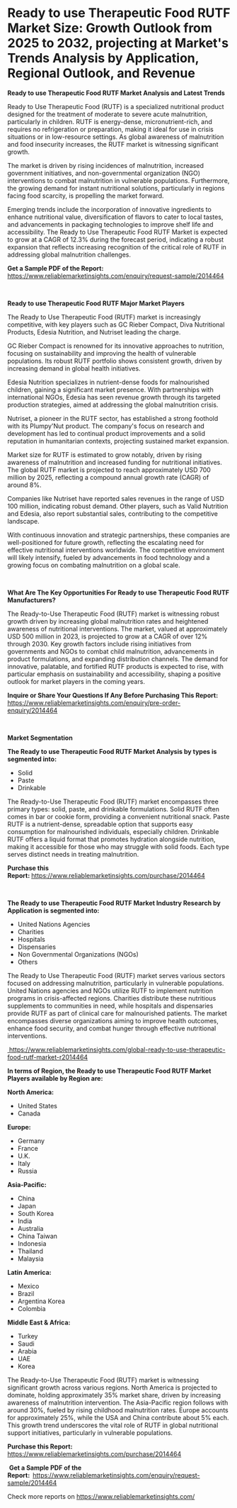 <p><h1>Ready to use Therapeutic Food RUTF Market Size: Growth Outlook from 2025 to 2032, projecting at Market's Trends Analysis by Application, Regional Outlook, and Revenue</h1></p><p><strong>Ready to use Therapeutic Food RUTF Market Analysis and Latest Trends</strong></p>
<p><p>Ready to Use Therapeutic Food (RUTF) is a specialized nutritional product designed for the treatment of moderate to severe acute malnutrition, particularly in children. RUTF is energy-dense, micronutrient-rich, and requires no refrigeration or preparation, making it ideal for use in crisis situations or in low-resource settings. As global awareness of malnutrition and food insecurity increases, the RUTF market is witnessing significant growth. </p><p>The market is driven by rising incidences of malnutrition, increased government initiatives, and non-governmental organization (NGO) interventions to combat malnutrition in vulnerable populations. Furthermore, the growing demand for instant nutritional solutions, particularly in regions facing food scarcity, is propelling the market forward. </p><p>Emerging trends include the incorporation of innovative ingredients to enhance nutritional value, diversification of flavors to cater to local tastes, and advancements in packaging technologies to improve shelf life and accessibility. The Ready to Use Therapeutic Food RUTF Market is expected to grow at a CAGR of 12.3% during the forecast period, indicating a robust expansion that reflects increasing recognition of the critical role of RUTF in addressing global malnutrition challenges.</p></p>
<p><strong>Get a Sample PDF of the Report:&nbsp;</strong> <a href="https://www.reliablemarketinsights.com/enquiry/request-sample/2014464?utm_campaign=2456&utm_medium=2&utm_source=Github&utm_content=ia&utm_term=14022025&utm_id=ready-to-use-therapeutic-food-rutf">https://www.reliablemarketinsights.com/enquiry/request-sample/2014464</a></p>
<p>&nbsp;</p>
<p><strong>Ready to use Therapeutic Food RUTF Major Market Players</strong></p>
<p><p>The Ready to Use Therapeutic Food (RUTF) market is increasingly competitive, with key players such as GC Rieber Compact, Diva Nutritional Products, Edesia Nutrition, and Nutriset leading the charge. </p><p>GC Rieber Compact is renowned for its innovative approaches to nutrition, focusing on sustainability and improving the health of vulnerable populations. Its robust RUTF portfolio shows consistent growth, driven by increasing demand in global health initiatives.</p><p>Edesia Nutrition specializes in nutrient-dense foods for malnourished children, gaining a significant market presence. With partnerships with international NGOs, Edesia has seen revenue growth through its targeted production strategies, aimed at addressing the global malnutrition crisis.</p><p>Nutriset, a pioneer in the RUTF sector, has established a strong foothold with its Plumpy'Nut product. The company's focus on research and development has led to continual product improvements and a solid reputation in humanitarian contexts, projecting sustained market expansion.</p><p>Market size for RUTF is estimated to grow notably, driven by rising awareness of malnutrition and increased funding for nutritional initiatives. The global RUTF market is projected to reach approximately USD 700 million by 2025, reflecting a compound annual growth rate (CAGR) of around 8%.</p><p>Companies like Nutriset have reported sales revenues in the range of USD 100 million, indicating robust demand. Other players, such as Valid Nutrition and Edesia, also report substantial sales, contributing to the competitive landscape.</p><p>With continuous innovation and strategic partnerships, these companies are well-positioned for future growth, reflecting the escalating need for effective nutritional interventions worldwide. The competitive environment will likely intensify, fueled by advancements in food technology and a growing focus on combating malnutrition on a global scale.</p></p>
<p>&nbsp;</p>
<p><strong>What Are The Key Opportunities For Ready to use Therapeutic Food RUTF Manufacturers?</strong></p>
<p><p>The Ready-to-Use Therapeutic Food (RUTF) market is witnessing robust growth driven by increasing global malnutrition rates and heightened awareness of nutritional interventions. The market, valued at approximately USD 500 million in 2023, is projected to grow at a CAGR of over 12% through 2030. Key growth factors include rising initiatives from governments and NGOs to combat child malnutrition, advancements in product formulations, and expanding distribution channels. The demand for innovative, palatable, and fortified RUTF products is expected to rise, with particular emphasis on sustainability and accessibility, shaping a positive outlook for market players in the coming years.</p></p>
<p><strong>Inquire or Share Your Questions If Any Before Purchasing This Report:</strong> <a href="https://www.reliablemarketinsights.com/enquiry/pre-order-enquiry/2014464?utm_campaign=2456&utm_medium=2&utm_source=Github&utm_content=ia&utm_term=14022025&utm_id=ready-to-use-therapeutic-food-rutf">https://www.reliablemarketinsights.com/enquiry/pre-order-enquiry/2014464</a></p>
<p>&nbsp;</p>
<p><strong>Market Segmentation</strong></p>
<p><strong>The Ready to use Therapeutic Food RUTF Market Analysis by types is segmented into:</strong></p>
<p><ul><li>Solid</li><li>Paste</li><li>Drinkable</li></ul></p>
<p><p>The Ready-to-Use Therapeutic Food (RUTF) market encompasses three primary types: solid, paste, and drinkable formulations. Solid RUTF often comes in bar or cookie form, providing a convenient nutritional snack. Paste RUTF is a nutrient-dense, spreadable option that supports easy consumption for malnourished individuals, especially children. Drinkable RUTF offers a liquid format that promotes hydration alongside nutrition, making it accessible for those who may struggle with solid foods. Each type serves distinct needs in treating malnutrition.</p></p>
<p><strong>Purchase this Report:&nbsp;</strong><a href="https://www.reliablemarketinsights.com/purchase/2014464?utm_campaign=2456&utm_medium=2&utm_source=Github&utm_content=ia&utm_term=14022025&utm_id=ready-to-use-therapeutic-food-rutf">https://www.reliablemarketinsights.com/purchase/2014464</a></p>
<p>&nbsp;</p>
<p><strong>The Ready to use Therapeutic Food RUTF Market Industry Research by Application is segmented into:</strong></p>
<p><ul><li>United Nations Agencies</li><li>Charities</li><li>Hospitals</li><li>Dispensaries</li><li>Non Governmental Organizations (NGOs)</li><li>Others</li></ul></p>
<p><p>The Ready to Use Therapeutic Food (RUTF) market serves various sectors focused on addressing malnutrition, particularly in vulnerable populations. United Nations agencies and NGOs utilize RUTF to implement nutrition programs in crisis-affected regions. Charities distribute these nutritious supplements to communities in need, while hospitals and dispensaries provide RUTF as part of clinical care for malnourished patients. The market encompasses diverse organizations aiming to improve health outcomes, enhance food security, and combat hunger through effective nutritional interventions.</p></p>
<p><a href="https://www.reliablemarketinsights.com/global-ready-to-use-therapeutic-food-rutf-market-r2014464?utm_campaign=2456&utm_medium=2&utm_source=Github&utm_content=ia&utm_term=14022025&utm_id=ready-to-use-therapeutic-food-rutf">&nbsp;https://www.reliablemarketinsights.com/global-ready-to-use-therapeutic-food-rutf-market-r2014464</a></p>
<p><strong>In terms of Region, the Ready to use Therapeutic Food RUTF Market Players available by Region are:</strong></p>
<p>
    <p> <strong> North America: </strong>
        <ul>
            <li>United States</li>
            <li>Canada</li>
        </ul>
        </p> 
    <p> <strong> Europe: </strong>
        <ul>
            <li>Germany</li>
            <li>France</li>
            <li>U.K.</li>
            <li>Italy</li>
            <li>Russia</li>
        </ul>
        </p> 
    <p> <strong> Asia-Pacific: </strong>
        <ul>
            <li>China</li>
            <li>Japan</li>
            <li>South Korea</li>
            <li>India</li>
            <li>Australia</li>
            <li>China Taiwan</li>
            <li>Indonesia</li>
            <li>Thailand</li>
            <li>Malaysia</li>
        </ul>
        </p> 
    <p> <strong> Latin America: </strong>
        <ul>
            <li>Mexico</li>
            <li>Brazil</li>
            <li>Argentina Korea</li>
            <li>Colombia</li>
        </ul>
        </p> 
    <p> <strong> Middle East & Africa: </strong>
        <ul>
            <li>Turkey</li>
            <li>Saudi</li>
            <li>Arabia</li>
            <li>UAE</li>
            <li>Korea</li>
        </ul>
    </p>
    </p>
<p><p>The Ready-to-Use Therapeutic Food (RUTF) market is witnessing significant growth across various regions. North America is projected to dominate, holding approximately 35% market share, driven by increasing awareness of malnutrition intervention. The Asia-Pacific region follows with around 30%, fueled by rising childhood malnutrition rates. Europe accounts for approximately 25%, while the USA and China contribute about 5% each. This growth trend underscores the vital role of RUTF in global nutritional support initiatives, particularly in vulnerable populations.</p></p>
<p><strong>Purchase this Report: </strong><a href="https://www.reliablemarketinsights.com/purchase/2014464?utm_campaign=2456&utm_medium=2&utm_source=Github&utm_content=ia&utm_term=14022025&utm_id=ready-to-use-therapeutic-food-rutf">https://www.reliablemarketinsights.com/purchase/2014464</a></p>
<p>&nbsp;<strong>Get a Sample PDF of the Report:&nbsp;&nbsp;</strong><a href="https://www.reliablemarketinsights.com/enquiry/request-sample/2014464?utm_campaign=2456&utm_medium=2&utm_source=Github&utm_content=ia&utm_term=14022025&utm_id=ready-to-use-therapeutic-food-rutf">https://www.reliablemarketinsights.com/enquiry/request-sample/2014464</a></p>
<p><strong></strong></p>
<p>Check more reports on <a href="https://www.reliablemarketinsights.com/?utm_campaign=2456&utm_medium=2&utm_source=Github&utm_content=ia&utm_term=14022025&utm_id=ready-to-use-therapeutic-food-rutf">https://www.reliablemarketinsights.com/</a></p>